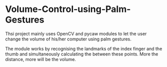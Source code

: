 # Volume-Control-using-Palm-Gestures
Thsi project mainly uses OpenCV and pycaw modules to let the user change the volume of his/her computer using palm gestures.

The module works by recognising the landmarks of the index finger and the thumb and simultaneously calculating the between these points. More the distance, more will be the volume.
